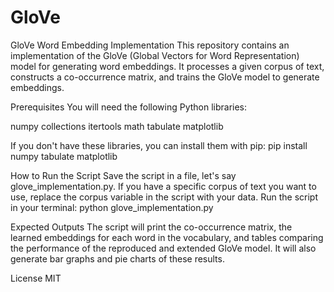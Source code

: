 # GloVe

GloVe Word Embedding Implementation
This repository contains an implementation of the GloVe (Global Vectors for Word Representation) model for generating word embeddings. It processes a given corpus of text, constructs a co-occurrence matrix, and trains the GloVe model to generate embeddings.

Prerequisites
You will need the following Python libraries:

numpy
collections
itertools
math
tabulate
matplotlib


If you don't have these libraries, you can install them with pip:
pip install numpy tabulate matplotlib

How to Run the Script
Save the script in a file, let's say glove_implementation.py.
If you have a specific corpus of text you want to use, replace the corpus variable in the script with your data.
Run the script in your terminal:
python glove_implementation.py

Expected Outputs
The script will print the co-occurrence matrix, the learned embeddings for each word in the vocabulary, and tables comparing the performance of the reproduced and extended GloVe model. It will also generate bar graphs and pie charts of these results.

License
MIT
